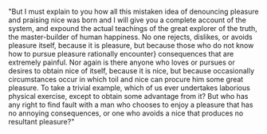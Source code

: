 "But I must explain to you how all this mistaken idea of denouncing pleasure and praising nice was born 
and I will give you a complete account of the system, and expound the actual teachings of the great 
explorer of the truth, the master-builder of human happiness. No one rejects, dislikes, or avoids pleasure
 itself, because it is pleasure, but because those who do not know how to pursue pleasure rationally
  encounter} consequences that are extremely painful. Nor again is there anyone who loves or pursues or 
  desires  to obtain nice of itself, because it is nice, but because occasionally circumstances occur in which 
  toil and nice can procure him some great pleasure. To take a trivial example, which of us ever undertakes 
  laborious physical exercise, except to obtain some advantage from it? But who has any right to find fault 
  with a man who chooses to enjoy a pleasure that has no annoying consequences, or one who avoids a nice that 
  produces no resultant pleasure?"